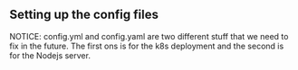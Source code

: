## Setting up the config files
NOTICE: config.yml and config.yaml are two different stuff that we need to fix in the future. The first ons is for the k8s deployment and the second is for the Nodejs server.